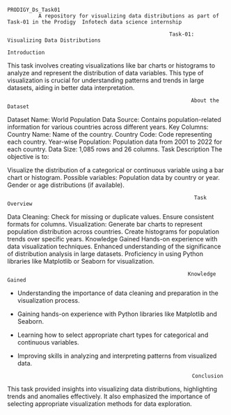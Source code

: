                                                                  PRODIGY_Ds_Task01
              A repository for visualizing data distributions as part of Task-01 in the Prodigy  Infotech data science internship

                                                        Task-01: Visualizing Data Distributions
                                                                 Introduction
This task involves creating visualizations like bar charts or histograms to analyze and represent the distribution of data variables. This type of visualization is crucial for understanding patterns and trends in large datasets, aiding in better data interpretation.

                                                               About the Dataset
Dataset Name: World Population Data
Source: Contains population-related information for various countries across different years.
Key Columns:
Country Name: Name of the country.
Country Code: Code representing each country.
Year-wise Population: Population data from 2001 to 2022 for each country.
Data Size: 1,085 rows and 26 columns.
Task Description
The objective is to:

Visualize the distribution of a categorical or continuous variable using a bar chart or histogram.
Possible variables:
Population data by country or year.
Gender or age distributions (if available).
                                                                          
                                                                Task Overview
Data Cleaning:
Check for missing or duplicate values.
Ensure consistent formats for columns.
Visualization:
Generate bar charts to represent population distribution across countries.
Create histograms for population trends over specific years.
Knowledge Gained
Hands-on experience with data visualization techniques.
Enhanced understanding of the significance of distribution analysis in large datasets.
Proficiency in using Python libraries like Matplotlib or Seaborn for visualization.

                                                              Knowledge Gained
- Understanding the importance of data cleaning and preparation in the visualization process.
- Gaining hands-on experience with Python libraries like Matplotlib and Seaborn.
- Learning how to select appropriate chart types for categorical and continuous variables.
- Improving skills in analyzing and interpreting patterns from visualized data.
                                                                   
                                                              Conclusion
This task provided insights into visualizing data distributions, highlighting trends and anomalies effectively. It also emphasized the importance of selecting appropriate visualization methods for data exploration.

